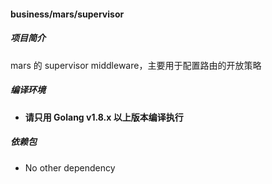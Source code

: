 #### business/mars/supervisor

##### 项目简介

mars 的 supervisor middleware，主要用于配置路由的开放策略

##### 编译环境

- **请只用 Golang v1.8.x 以上版本编译执行**

##### 依赖包

- No other dependency

